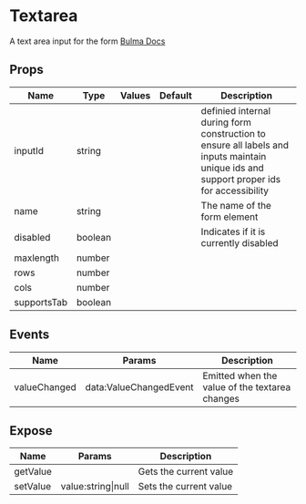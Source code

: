 # Textarea

A text area input for the form
[Bulma Docs](https://bulma.io/documentation/form/textarea/)
## Props

| Name    | Type | Values | Default | Description |
| -------- | ------- | -------- | ------- | ------- |
| inputId | string ||  | definied internal during form construction to ensure all labels and inputs maintain unique ids and support proper ids for accessibility|
| name | string ||  | The name of the form element|
| disabled | boolean ||  | Indicates if it is currently disabled|
| maxlength | number ||  | |
| rows | number ||  | |
| cols | number ||  | |
| supportsTab | boolean ||  | |
## Events

| Name    | Params | Description |
| ------- | ------- | ------- |
| valueChanged|data:ValueChangedEvent|Emitted when the value of the textarea changes|
## Expose

| Name    | Params | Description |
| ------- | ------- | ------- |
| getValue||Gets the current value|
| setValue|value:string\|null|Sets the current value|
